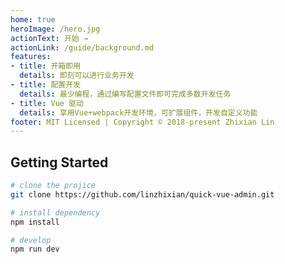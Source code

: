 ```yaml
---
home: true
heroImage: /hero.jpg
actionText: 开始 →
actionLink: /guide/background.md
features:
- title: 开箱即用
  details: 即刻可以进行业务开发
- title: 配置开发
  details: 最少编程，通过编写配置文件即可完成多数开发任务
- title: Vue 驱动
  details: 享用Vue+webpack开发环境，可扩展组件，开发自定义功能
footer: MIT Licensed | Copyright © 2018-present Zhixian Lin
---
```


## Getting Started

```bash
# clone the projice
git clone https://github.com/linzhixian/quick-vue-admin.git

# install dependency
npm install

# develop
npm run dev
```